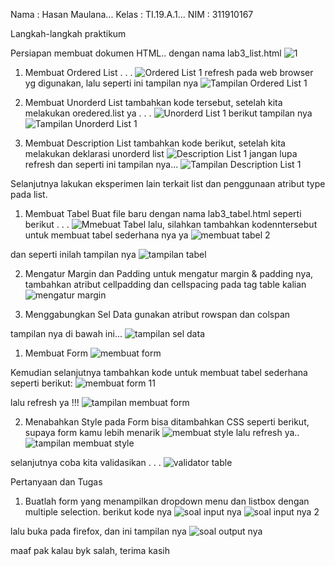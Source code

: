 Nama : Hasan Maulana... Kelas : TI.19.A.1... NIM : 311910167

Langkah-langkah praktikum 

Persiapan membuat dokumen HTML..
dengan nama lab3_list.html
![1](https://user-images.githubusercontent.com/56497286/114530273-fd9d0e80-9c74-11eb-9461-ed060d8ae98e.png)

1. Membuat Ordered List . . .
![Ordered List 1](https://user-images.githubusercontent.com/56497286/114530450-21f8eb00-9c75-11eb-838e-3411e4f330c6.png)
refresh pada web browser yg digunakan, lalu  seperti ini tampilan nya
![Tampilan Ordered List 1](https://user-images.githubusercontent.com/56497286/114530640-540a4d00-9c75-11eb-83b0-6b072d561aea.png)

2. Membuat Unorderd List
tambahkan kode tersebut, setelah kita melakukan oredered.list ya . . .
![Unorderd List 1](https://user-images.githubusercontent.com/56497286/114530782-78fec000-9c75-11eb-8450-4863ad4a90f5.png)
berikut tampilan nya
![Tampilan Unorderd List 1](https://user-images.githubusercontent.com/56497286/114530931-9e8bc980-9c75-11eb-9392-ec401a8817ad.png)

3. Membuat Description List
tambahkan kode berikut, setelah kita melakukan deklarasi unorderd list
![Description List 1](https://user-images.githubusercontent.com/56497286/114531152-d4c94900-9c75-11eb-9c50-ffdf446435bc.png)
jangan lupa refresh dan seperti ini tampilan nya...
![Tampilan Description List 1](https://user-images.githubusercontent.com/56497286/114531495-27a30080-9c76-11eb-9129-401c67f9766a.png)


Selanjutnya lakukan eksperimen lain terkait list dan penggunaan atribut type pada list.

1. Membuat Tabel
Buat file baru dengan nama lab3_tabel.html seperti berikut . . .
![Mmebuat Tabel](https://user-images.githubusercontent.com/56497286/114531964-91bba580-9c76-11eb-9af0-f8e3d04f7a41.png)
lalu, silahkan tambahkan kodenntersebut untuk membuat tabel sederhana nya ya 
![membuat tabel 2](https://user-images.githubusercontent.com/56497286/114532680-40f87c80-9c77-11eb-8919-e9e8d3d20a6e.png)

dan seperti inilah tampilan nya
![tampilan tabel](https://user-images.githubusercontent.com/56497286/114532728-52da1f80-9c77-11eb-9545-033c3d4112dc.png)

2. Mengatur Margin dan Padding
untuk mengatur margin & padding nya, tambahkan atribut cellpadding dan cellspacing pada tag table kalian 
![mengatur margin](https://user-images.githubusercontent.com/56497286/114533200-d98efc80-9c77-11eb-8914-a53edc6568b0.png)

3. Menggabungkan Sel Data
 gunakan atribut rowspan dan colspan
 
 tampilan nya di bawah ini...
 ![tampilan sel data](https://user-images.githubusercontent.com/56497286/114534214-f1b34b80-9c78-11eb-8ca1-c77df8dc58cd.png)
 
 1. Membuat Form
![membuat form](https://user-images.githubusercontent.com/56497286/114535000-c8df8600-9c79-11eb-97ac-4ee3c30901f1.png)

Kemudian selanjutnya tambahkan kode untuk membuat tabel sederhana seperti berikut:
![membuat form 11](https://user-images.githubusercontent.com/56497286/114535621-705cb880-9c7a-11eb-95c4-5cb438e5687e.png)


lalu refresh ya !!!
![tampilan membuat form](https://user-images.githubusercontent.com/56497286/114535249-0f34e500-9c7a-11eb-96c9-8480e65fbd72.png)

2. Menabahkan Style pada Form
 bisa ditambahkan CSS seperti berikut, supaya form kamu lebih menarik
 ![membuat style](https://user-images.githubusercontent.com/56497286/114536495-58d1ff80-9c7b-11eb-98a0-f4c6a9b95d6b.png)
lalu refresh ya.. 
![tampilan membuat style](https://user-images.githubusercontent.com/56497286/114536590-6dae9300-9c7b-11eb-861f-026b01b7c5a9.png)

selanjutnya coba kita validasikan . . . 
![validator table](https://user-images.githubusercontent.com/56497286/114537280-38567500-9c7c-11eb-9f11-50dc55051d4b.png)


Pertanyaan dan Tugas
1. Buatlah form yang menampilkan dropdown menu dan listbox dengan multiple selection.
berikut kode nya 
![soal input nya](https://user-images.githubusercontent.com/56497286/114537437-63d95f80-9c7c-11eb-983a-74340e93c9dd.png)
![soal input nya 2](https://user-images.githubusercontent.com/56497286/114537488-75bb0280-9c7c-11eb-8391-784dd1b5b3d3.png)

lalu buka pada firefox, 
dan ini tampilan nya
![soal output nya](https://user-images.githubusercontent.com/56497286/114537768-c7fc2380-9c7c-11eb-989b-f288fb8efa0c.png)


maaf pak kalau byk salah, 
terima kasih
